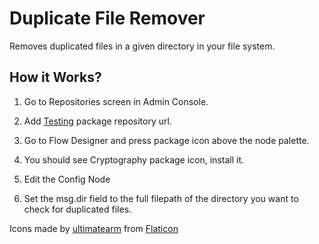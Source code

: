 
# Duplicate File Remover
Removes duplicated files in a given directory in your file system.

## How it Works?

1. Go to Repositories screen in Admin Console.

2. Add [Testing](https://packages.robomotion.io/testing) package repository url.

3. Go to Flow Designer and press package icon above the node palette.

4. You should see Cryptography package icon, install it.

5. Edit the Config Node

6. Set the msg.dir field to the full filepath of the directory you want to
check for duplicated files.

Icons made by [ultimatearm](https://www.flaticon.com/authors/ultimatearm) from [Flaticon](https://www.flaticon.com/)